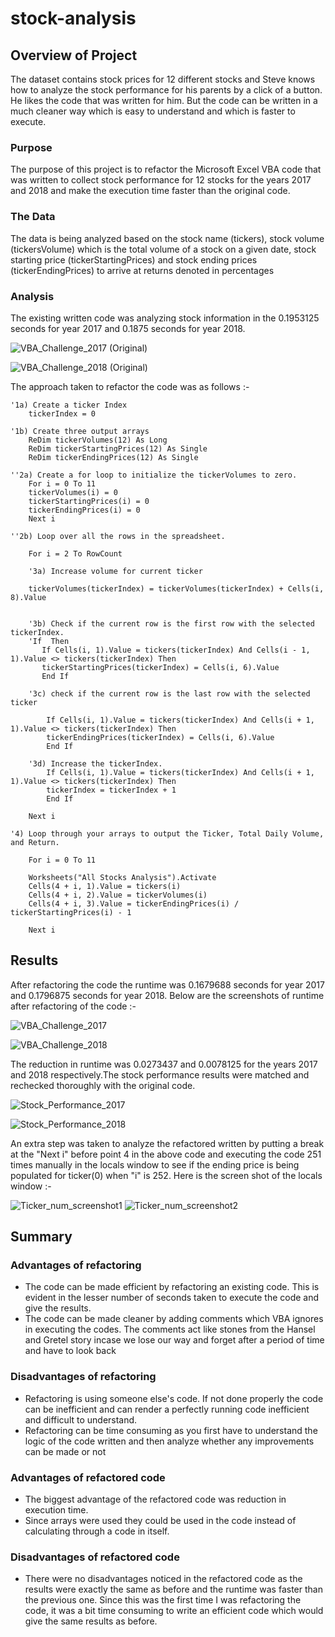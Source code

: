 # stock-analysis

## Overview of Project
   The dataset contains stock prices for 12 different stocks and Steve knows how to analyze the stock performance for his parents by a click of a button. He likes the code that    was written for him. But the code can be written in a much cleaner way which is easy to understand and which is faster to execute. 	

### Purpose
   The purpose of this project is to refactor the Microsoft Excel VBA code that was written to collect stock performance for 12 stocks for the years 2017 and 2018 and make
   the execution time faster than the original code.

### The Data
   The data is being analyzed based on the stock name (tickers), stock volume (tickersVolume) which is the total volume of a stock on a given date, stock starting price           (tickerStartingPrices) and stock ending prices (tickerEndingPrices) to arrive at returns denoted in percentages

### Analysis
The existing written code was analyzing stock information in the 0.1953125 seconds for year 2017 and 0.1875 seconds for year 2018.

![VBA_Challenge_2017 (Original)](https://github.com/yashodhan1202/stock-analysis/blob/main/VBA_Challenge_2017%20(Original).png)

![VBA_Challenge_2018 (Original)](https://github.com/yashodhan1202/stock-analysis/blob/main/VBA_Challenge_2018%20(Original).png)

The approach taken to refactor the code was as follows :-
    
    '1a) Create a ticker Index
        tickerIndex = 0
        
    '1b) Create three output arrays
        ReDim tickerVolumes(12) As Long
        ReDim tickerStartingPrices(12) As Single
        ReDim tickerEndingPrices(12) As Single
    
    ''2a) Create a for loop to initialize the tickerVolumes to zero.
        For i = 0 To 11
        tickerVolumes(i) = 0
        tickerStartingPrices(i) = 0
        tickerEndingPrices(i) = 0
        Next i
        
    ''2b) Loop over all the rows in the spreadsheet.
        
        For i = 2 To RowCount
           
        '3a) Increase volume for current ticker
        
        tickerVolumes(tickerIndex) = tickerVolumes(tickerIndex) + Cells(i, 8).Value
             
        
        '3b) Check if the current row is the first row with the selected tickerIndex.
        'If  Then
           If Cells(i, 1).Value = tickers(tickerIndex) And Cells(i - 1, 1).Value <> tickers(tickerIndex) Then
           tickerStartingPrices(tickerIndex) = Cells(i, 6).Value
           End If
        
        '3c) check if the current row is the last row with the selected ticker
        
            If Cells(i, 1).Value = tickers(tickerIndex) And Cells(i + 1, 1).Value <> tickers(tickerIndex) Then
            tickerEndingPrices(tickerIndex) = Cells(i, 6).Value
            End If
            
        '3d) Increase the tickerIndex.
            If Cells(i, 1).Value = tickers(tickerIndex) And Cells(i + 1, 1).Value <> tickers(tickerIndex) Then
            tickerIndex = tickerIndex + 1
            End If
                        
        Next i
                
    '4) Loop through your arrays to output the Ticker, Total Daily Volume, and Return.
        
        For i = 0 To 11
    
        Worksheets("All Stocks Analysis").Activate
        Cells(4 + i, 1).Value = tickers(i)
        Cells(4 + i, 2).Value = tickerVolumes(i)
        Cells(4 + i, 3).Value = tickerEndingPrices(i) / tickerStartingPrices(i) - 1
        
        Next i

## Results

After refactoring the code the runtime was 0.1679688 seconds for year 2017 and 0.1796875 seconds for year 2018. Below are the screenshots of runtime after refactoring of the code :-

![VBA_Challenge_2017](https://github.com/yashodhan1202/stock-analysis/blob/main/VBA_Challenge_2017.png)

![VBA_Challenge_2018](https://github.com/yashodhan1202/stock-analysis/blob/main/VBA_Challenge_2018.png)

The reduction in runtime was 0.0273437 and 0.0078125 for the years 2017 and 2018 respectively.The stock performance results were matched and rechecked thoroughly with the original code.

![Stock_Performance_2017](https://github.com/yashodhan1202/stock-analysis/blob/main/Stock_Performance_2017.png)

![Stock_Performance_2018](https://github.com/yashodhan1202/stock-analysis/blob/main/Stock_Performance_2018.png)

An extra step was taken to analyze the refactored written by putting a break at the "Next i" before point 4 in the above code and executing the code 251 times manually in the locals window to see if the ending price is being populated for ticker(0) when "i" is 252. Here is the screen shot of the locals window :-

![Ticker_num_screenshot1](https://github.com/yashodhan1202/stock-analysis/blob/main/Ticker_num_screenshot1.png)
![Ticker_num_screenshot2](https://github.com/yashodhan1202/stock-analysis/blob/main/Ticker_num_screenshot2.png)

## Summary

### Advantages of refactoring
 - The code can be made efficient by refactoring an existing code. This is evident in the lesser number of seconds taken to execute the code and give the results.
 - The code can be made cleaner by adding comments which VBA ignores in executing the codes. The comments act like stones from the Hansel and Gretel story incase we lose our way    and forget after a period of time and have to look back

### Disadvantages of refactoring 
 - Refactoring is using someone else's code. If not done properly the code can be inefficient and can render a perfectly running code inefficient and difficult to understand.
 - Refactoring can be time consuming as you first have to understand the logic of the code written and then analyze whether any improvements can be made or not

### Advantages of refactored code
 - The biggest advantage of the refactored code was reduction in execution time.
 - Since arrays were used they could be used in the code instead of calculating through a code in itself.

### Disadvantages of refactored code
 - There were no disadvantages noticed in the refactored code as the results were exactly the same as before and the runtime was faster than the previous one. Since this was the    first time I was refactoring the code, it was a bit time consuming to write an efficient code which would give the same results as before.

